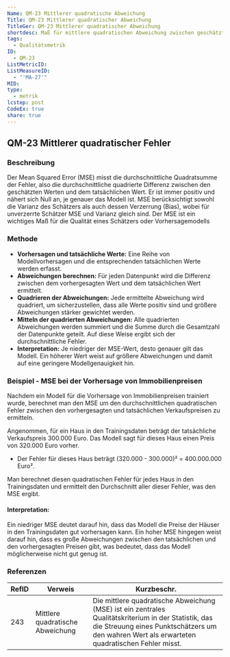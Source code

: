 ```yaml
---
Name: QM-23 Mittlerer quadratische Abweichung
Title: QM-23 Mittlerer quadratischer Abweichung
TitleGer: QM-23 Mittlerer quadratischer Abweichung
shortdesc: Maß für mittlere quadratischen Abweichung zwischen geschätzten und wahren Werten.
tags:
  - Qualitätsmetrik
ID:
  - QM-23
ListMetricID: 
ListMeasureID:
  - "'MA-27'"
MID: 
type:
  - metrik
lcstep: post
CodeEx: true
share: true
---
```

## QM-23 Mittlerer quadratischer Fehler
### Beschreibung

Der Mean Squared Error (MSE) misst die durchschnittliche Quadratsumme der Fehler, also die durchschnittliche quadrierte Differenz zwischen den geschätzten Werten und dem tatsächlichen Wert. Er ist immer positiv und nähert sich Null an, je genauer das Modell ist. MSE berücksichtigt sowohl die Varianz des Schätzers als auch dessen Verzerrung (Bias), wobei für unverzerrte Schätzer MSE und Varianz gleich sind. Der MSE ist ein wichtiges Maß für die Qualität eines Schätzers oder Vorhersagemodells

### Methode

- **Vorhersagen und tatsächliche Werte:** Eine Reihe von Modellvorhersagen und die entsprechenden tatsächlichen Werte werden erfasst.
- **Abweichungen berechnen:** Für jeden Datenpunkt wird die Differenz zwischen dem vorhergesagten Wert und dem tatsächlichen Wert ermittelt.
- **Quadrieren der Abweichungen:** Jede ermittelte Abweichung wird quadriert, um sicherzustellen, dass alle Werte positiv sind und größere Abweichungen stärker gewichtet werden.
- **Mitteln der quadrierten Abweichungen:** Alle quadrierten Abweichungen werden summiert und die Summe durch die Gesamtzahl der Datenpunkte geteilt. Auf diese Weise ergibt sich der durchschnittliche Fehler.
- **Interpretation:** Je niedriger der MSE-Wert, desto genauer gilt das Modell. Ein höherer Wert weist auf größere Abweichungen und damit auf eine geringere Modellgenauigkeit hin.

### Beispiel - MSE bei der Vorhersage von Immobilienpreisen

Nachdem ein Modell für die Vorhersage von Immobilienpreisen trainiert wurde, berechnet man den MSE um den durchschnittlichen quadratischen Fehler zwischen den vorhergesagten und tatsächlichen Verkaufspreisen zu ermitteln. 

Angenommen, für ein Haus in den Trainingsdaten beträgt der tatsächliche Verkaufspreis 300.000 Euro. Das Modell sagt für dieses Haus einen Preis von 320.000 Euro vorher.

- Der Fehler für dieses Haus beträgt (320.000 - 300.000)² = 400.000.000 Euro².

Man berechnet diesen quadratischen Fehler für jedes Haus in den Trainingsdaten und ermittelt den Durchschnitt aller dieser Fehler, was den MSE ergibt.

#### Interpretation:

Ein niedriger MSE deutet darauf hin, dass das Modell die Preise der Häuser in den Trainingsdaten gut vorhersagen kann. Ein hoher MSE hingegen weist darauf hin, dass es große Abweichungen zwischen den tatsächlichen und den vorhergesagten Preisen gibt, was bedeutet, dass das Modell möglicherweise nicht gut genug ist.

### Referenzen
| RefID | Verweis                            | Kurzbeschr.                                                                                                                                                                                           |
| ----- | ---------------------------------- | ----------------------------------------------------------------------------------------------------------------------------------------------------------------------------------------------------- |
| 243   |  Mittlere quadratische Abweichung  | Die mittlere quadratische Abweichung (MSE) ist ein zentrales Qualitätskriterium in der Statistik, das die Streuung eines Punktschätzers um den wahren Wert als erwarteten quadratischen Fehler misst. |
